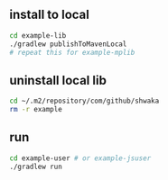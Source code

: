 ## install to local
```bash
cd example-lib
./gradlew publishToMavenLocal
# repeat this for example-mplib
```

## uninstall local lib
```bash
cd ~/.m2/repository/com/github/shwaka
rm -r example
```

## run
```bash
cd example-user # or example-jsuser
./gradlew run
```
